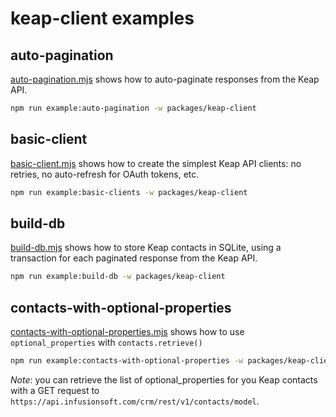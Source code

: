 # keap-client examples

## auto-pagination

[auto-pagination.mjs](./auto-pagination.mjs) shows how to auto-paginate responses from the Keap API.

```sh
npm run example:auto-pagination -w packages/keap-client
```

## basic-client

[basic-client.mjs](./basic-client.mjs) shows how to create the simplest Keap API clients: no retries, no auto-refresh for OAuth tokens, etc.

```sh
npm run example:basic-clients -w packages/keap-client
```

## build-db

[build-db.mjs](./build-db.mjs) shows how to store Keap contacts in SQLite, using a transaction for each paginated response from the Keap API.

```sh
npm run example:build-db -w packages/keap-client
```

## contacts-with-optional-properties

[contacts-with-optional-properties.mjs](./contacts-with-optional-properties.mjs) shows how to use `optional_properties` with `contacts.retrieve()`

```sh
npm run example:contacts-with-optional-properties -w packages/keap-client
```

*Note*: you can retrieve the list of optional_properties for you Keap contacts with a GET request to `https://api.infusionsoft.com/crm/rest/v1/contacts/model`.
